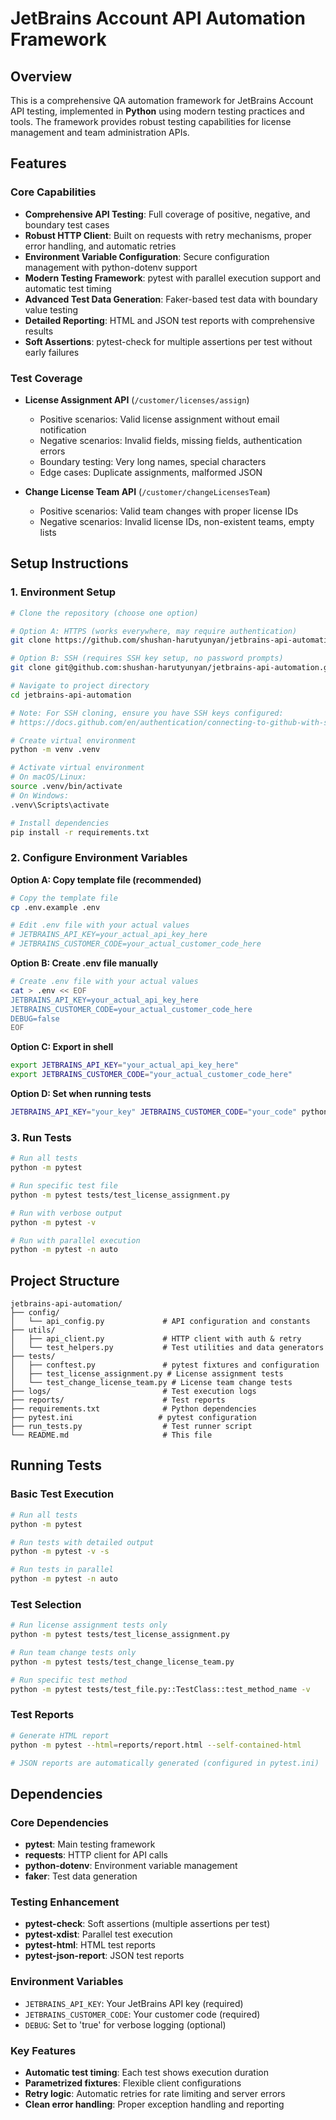 # JetBrains Account API Automation Framework

## Overview

This is a comprehensive QA automation framework for JetBrains Account API testing, implemented in **Python** using modern testing practices and tools. The framework provides robust testing capabilities for license management and team administration APIs.

## Features

### Core Capabilities
- **Comprehensive API Testing**: Full coverage of positive, negative, and boundary test cases
- **Robust HTTP Client**: Built on requests with retry mechanisms, proper error handling, and automatic retries
- **Environment Variable Configuration**: Secure configuration management with python-dotenv support
- **Modern Testing Framework**: pytest with parallel execution support and automatic test timing
- **Advanced Test Data Generation**: Faker-based test data with boundary value testing
- **Detailed Reporting**: HTML and JSON test reports with comprehensive results
- **Soft Assertions**: pytest-check for multiple assertions per test without early failures

### Test Coverage
- **License Assignment API** (`/customer/licenses/assign`)
  - Positive scenarios: Valid license assignment without email notification
  - Negative scenarios: Invalid fields, missing fields, authentication errors
  - Boundary testing: Very long names, special characters
  - Edge cases: Duplicate assignments, malformed JSON

- **Change License Team API** (`/customer/changeLicensesTeam`)
  - Positive scenarios: Valid team changes with proper license IDs
  - Negative scenarios: Invalid license IDs, non-existent teams, empty lists

## Setup Instructions

### 1. Environment Setup
```bash
# Clone the repository (choose one option)

# Option A: HTTPS (works everywhere, may require authentication)
git clone https://github.com/shushan-harutyunyan/jetbrains-api-automation.git

# Option B: SSH (requires SSH key setup, no password prompts)
git clone git@github.com:shushan-harutyunyan/jetbrains-api-automation.git

# Navigate to project directory
cd jetbrains-api-automation

# Note: For SSH cloning, ensure you have SSH keys configured:
# https://docs.github.com/en/authentication/connecting-to-github-with-ssh

# Create virtual environment
python -m venv .venv

# Activate virtual environment
# On macOS/Linux:
source .venv/bin/activate
# On Windows:
.venv\Scripts\activate

# Install dependencies
pip install -r requirements.txt
```

### 2. Configure Environment Variables

**Option A: Copy template file (recommended)**
```bash
# Copy the template file
cp .env.example .env

# Edit .env file with your actual values
# JETBRAINS_API_KEY=your_actual_api_key_here
# JETBRAINS_CUSTOMER_CODE=your_actual_customer_code_here
```

**Option B: Create .env file manually**
```bash
# Create .env file with your actual values
cat > .env << EOF
JETBRAINS_API_KEY=your_actual_api_key_here
JETBRAINS_CUSTOMER_CODE=your_actual_customer_code_here
DEBUG=false
EOF
```

**Option C: Export in shell**
```bash
export JETBRAINS_API_KEY="your_actual_api_key_here"
export JETBRAINS_CUSTOMER_CODE="your_actual_customer_code_here"
```

**Option D: Set when running tests**
```bash
JETBRAINS_API_KEY="your_key" JETBRAINS_CUSTOMER_CODE="your_code" python -m pytest
```

### 3. Run Tests
```bash
# Run all tests
python -m pytest

# Run specific test file
python -m pytest tests/test_license_assignment.py

# Run with verbose output
python -m pytest -v

# Run with parallel execution
python -m pytest -n auto
```

## Project Structure

```
jetbrains-api-automation/
├── config/
│   └── api_config.py             # API configuration and constants
├── utils/
│   ├── api_client.py             # HTTP client with auth & retry
│   └── test_helpers.py           # Test utilities and data generators
├── tests/
│   ├── conftest.py               # pytest fixtures and configuration
│   ├── test_license_assignment.py # License assignment tests
│   └── test_change_license_team.py # License team change tests
├── logs/                         # Test execution logs
├── reports/                      # Test reports
├── requirements.txt              # Python dependencies
├── pytest.ini                   # pytest configuration
├── run_tests.py                  # Test runner script
└── README.md                     # This file
```


## Running Tests

### Basic Test Execution
```bash
# Run all tests
python -m pytest

# Run tests with detailed output
python -m pytest -v -s

# Run tests in parallel
python -m pytest -n auto
```

### Test Selection
```bash
# Run license assignment tests only
python -m pytest tests/test_license_assignment.py

# Run team change tests only
python -m pytest tests/test_change_license_team.py

# Run specific test method
python -m pytest tests/test_file.py::TestClass::test_method_name -v
```

### Test Reports
```bash
# Generate HTML report
python -m pytest --html=reports/report.html --self-contained-html

# JSON reports are automatically generated (configured in pytest.ini)
```

## Dependencies

### Core Dependencies
- **pytest**: Main testing framework
- **requests**: HTTP client for API calls
- **python-dotenv**: Environment variable management
- **faker**: Test data generation

### Testing Enhancement
- **pytest-check**: Soft assertions (multiple assertions per test)
- **pytest-xdist**: Parallel test execution
- **pytest-html**: HTML test reports
- **pytest-json-report**: JSON test reports


### Environment Variables
- `JETBRAINS_API_KEY`: Your JetBrains API key (required)
- `JETBRAINS_CUSTOMER_CODE`: Your customer code (required)
- `DEBUG`: Set to 'true' for verbose logging (optional)

### Key Features
- **Automatic test timing**: Each test shows execution duration
- **Parametrized fixtures**: Flexible client configurations
- **Retry logic**: Automatic retries for rate limiting and server errors
- **Clean error handling**: Proper exception handling and reporting
